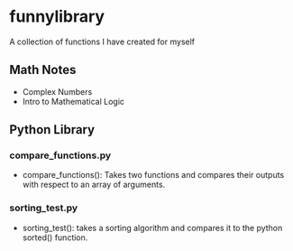 # funnylibrary

A collection of functions I have created for myself

## Math Notes

- Complex Numbers
- Intro to Mathematical Logic

## Python Library

### compare_functions.py

- compare_functions(): Takes two functions and compares their outputs with respect to an array of arguments.

### sorting_test.py

- sorting_test(): takes a sorting algorithm and compares it to the python sorted() function.
